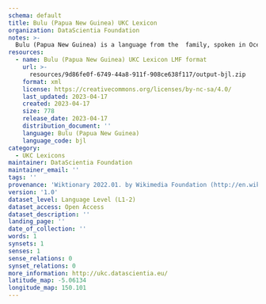 ```yaml
---
schema: default
title: Bulu (Papua New Guinea) UKC Lexicon
organization: DataScientia Foundation
notes: >-
  Bulu (Papua New Guinea) is a language from the  family, spoken in Oceania. The UKC Lexicon of Bulu (Papua New Guinea) is represented as a lexico-semantic network. It consists of words, word senses, synsets, as well as sense-level and synset-level relationships.
resources:
  - name: Bulu (Papua New Guinea) UKC Lexicon LMF format
    url: >-
      resources/9d86fe0f-6749-44a8-911f-908ce638f117/output-bjl.zip
    format: xml
    license: https://creativecommons.org/licenses/by-nc-sa/4.0/
    last_updated: 2023-04-17
    created: 2023-04-17
    size: 778
    release_date: 2023-04-17
    distribution_document: ''
    language: Bulu (Papua New Guinea)
    language_code: bjl
category:
  - UKC Lexicons
maintainer: DataScientia Foundation
maintainer_email: ''
tags: ''
provenance: 'Wiktionary 2022.01. by Wikimedia Foundation (http://en.wiktionary.org); Princeton WordNet 2.1 by Princeton University (https://wordnet.princeton.edu)'
version: '1.0'
dataset_level: Language Level (L1-2)
dataset_access: Open Access
dataset_description: ''
landing_page: ''
date_of_collection: ''
words: 1
synsets: 1
senses: 1
sense_relations: 0
synset_relations: 0
more_information: http://ukc.datascientia.eu/
latitude_map: -5.06134
longitude_map: 150.101
---
```

